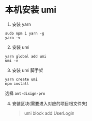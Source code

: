 # 本机安装 umi

1. 安装 yarn

```
sudo npm i yarn -g
yarn -v
```

2. 安装 umi

```
yarn global add umi
umi -v
```

3. 安装 umi 脚手架

```
yarn create umi
npm install
```

选择 `ant-disign-pro`

4. 安装区块(需要进入对应的项目根文件夹)
   > umi block add UserLogin
